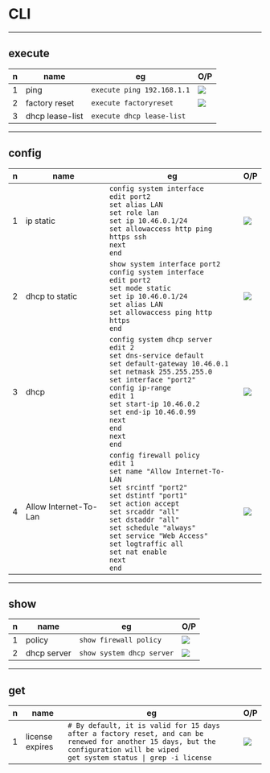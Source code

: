 # CLI

---

## execute
|n|name|eg|O/P|
|-|----|--|---|
|1|ping|`execute ping 192.168.1.1`|<img src="https://i.imgur.com/EreUhLZ.png">|
|2|factory reset|`execute factoryreset`|<img src="https://i.imgur.com/3SILhpx.png">|
|3|dhcp lease-list|`execute dhcp lease-list`||

---

## config
|n|name|eg|O/P|
|-|----|--|---|
|1|ip static|`config system interface`<br/>`edit port2`<br/>`set alias LAN`<br/>`set role lan`<br/>`set ip 10.46.0.1/24`<br/>`set allowaccess http ping https ssh`<br/>`next`<br/>`end`|<img src="https://i.imgur.com/5NJyjXq.png">|
|2|dhcp to static|`show system interface port2`<br/>`config system interface`<br/>`edit port2`<br/>`set mode static`<br/>`set ip 10.46.0.1/24`<br/>`set alias LAN`<br/>`set allowaccess ping http https`<br/>`end`|<img src="https://i.imgur.com/IT6ON6p.png">|
|3|dhcp|`config system dhcp server`<br/>`edit 2`<br/>`set dns-service default`<br/>`set default-gateway 10.46.0.1`<br/>`set netmask 255.255.255.0`<br/>`set interface "port2"`<br/>`config ip-range`<br/>`edit 1`<br/>`set start-ip 10.46.0.2`<br/>`set end-ip 10.46.0.99`<br/>`next`<br/>`end`<br/>`next`<br/>`end`|<img src="https://i.imgur.com/wCLtMBA.png">|
|4|Allow Internet-To-Lan|`config firewall policy`<br/>`edit 1`<br/>`set name "Allow Internet-To-LAN`<br/>`set srcintf "port2"`<br/>`set dstintf "port1"`<br/>`set action accept`<br/>`set srcaddr "all"`<br/>`set dstaddr "all"`<br/>`set schedule "always"`<br/>`set service "Web Access"`<br/>`set logtraffic all`<br/>`set nat enable`<br/>`next`<br/>`end`|<img src="https://i.imgur.com/w4pXmxo.png">|

---

## show
|n|name|eg|O/P|
|-|----|--|---|
|1|policy|`show firewall policy`|<img src="https://i.imgur.com/DA0BQrL.png">|
|2|dhcp server|`show system dhcp server`|<img src="https://i.imgur.com/guk22Ta.png">|

---

## get
|n|name|eg|O/P|
|-|----|--|---|
|1|license expires|`# By default, it is valid for 15 days after a factory reset, and can be renewed for another 15 days, but the configuration will be wiped`<br/>`get system status \| grep -i license`|<img src="https://i.imgur.com/ZjCSuJR.png">|
